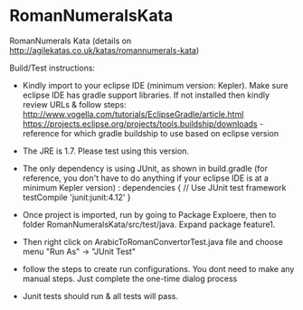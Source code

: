 # RomanNumeralsKata
RomanNumerals Kata (details on http://agilekatas.co.uk/katas/romannumerals-kata)

Build/Test instructions:

* Kindly import to your eclipse IDE (minimum version: Kepler). Make sure eclipse IDE has gradle support libraries. If not installed then kindly review URLs & follow steps: 
http://www.vogella.com/tutorials/EclipseGradle/article.html
https://projects.eclipse.org/projects/tools.buildship/downloads - reference for which gradle buildship to use based on eclipse version
* The JRE is 1.7. Please test using this version.
* The only dependency is using JUnit, as shown in build.gradle (for reference, you don't have to do anything if your eclipse IDE is at a minimum Kepler version) :
dependencies {
    // Use JUnit test framework
    testCompile 'junit:junit:4.12'
}

* Once project is imported, run by going to Package Exploere, then to folder RomanNumeralsKata/src/test/java. Expand package feature1. 
* Then right click on ArabicToRomanConvertorTest.java file and choose menu "Run As" -> "JUnit Test"
* follow the steps to create run configurations. You dont need to make any manual steps. Just complete the one-time dialog process 

* Junit tests should run & all tests will pass.

